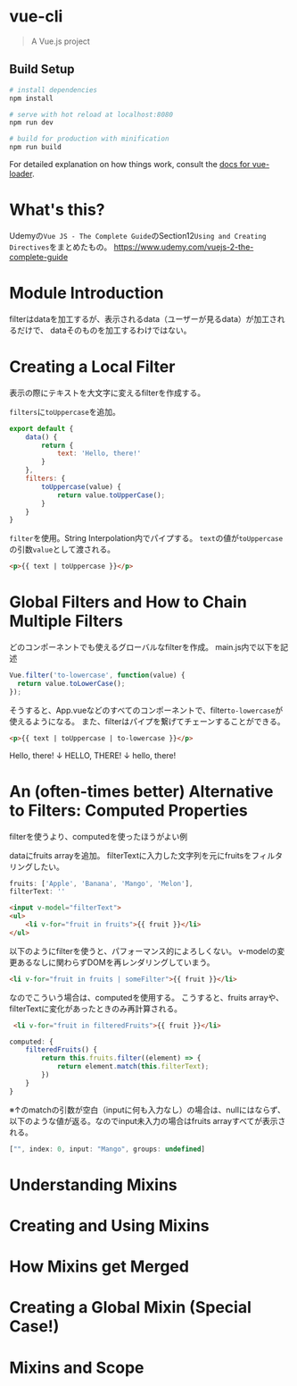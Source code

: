 # vue-cli

> A Vue.js project

## Build Setup

``` bash
# install dependencies
npm install

# serve with hot reload at localhost:8080
npm run dev

# build for production with minification
npm run build
```

For detailed explanation on how things work, consult the [docs for vue-loader](http://vuejs.github.io/vue-loader).

# What's this?

Udemyの`Vue JS - The Complete Guide`のSection12`Using and Creating Directives`をまとめたもの。
https://www.udemy.com/vuejs-2-the-complete-guide

# Module Introduction

filterはdataを加工するが、表示されるdata（ユーザーが見るdata）が加工されるだけで、
dataそのものを加工するわけではない。

# Creating a Local Filter

表示の際にテキストを大文字に変えるfilterを作成する。

`filters`に`toUppercase`を追加。

```javascript
export default {
    data() {
        return {
            text: 'Hello, there!'
        }
    },
    filters: {
        toUppercase(value) {
            return value.toUpperCase();
        }
    }
}
```

`filter`を使用。String Interpolation内でパイプする。
`text`の値が`toUppercase`の引数`value`として渡される。

```html
<p>{{ text | toUppercase }}</p>
```

# Global Filters and How to Chain Multiple Filters

どのコンポーネントでも使えるグローバルなfilterを作成。
main.js内で以下を記述

```javascript
Vue.filter('to-lowercase', function(value) {
  return value.toLowerCase();
});
```

そうすると、App.vueなどのすべてのコンポーネントで、filter`to-lowercase`が使えるようになる。
また、filterはパイプを繋げてチェーンすることができる。

```html
<p>{{ text | toUppercase | to-lowercase }}</p>
```

Hello, there!
↓
HELLO, THERE!
↓
hello, there!

# An (often-times better) Alternative to Filters: Computed Properties

filterを使うより、computedを使ったほうがよい例

dataにfruits arrayを追加。
filterTextに入力した文字列を元にfruitsをフィルタリングしたい。

```javascript
fruits: ['Apple', 'Banana', 'Mango', 'Melon'],
filterText: ''
```
```html
<input v-model="filterText">
<ul>
    <li v-for="fruit in fruits">{{ fruit }}</li>
</ul>
```

以下のようにfilterを使うと、パフォーマンス的によろしくない。
v-modelの変更あるなしに関わらずDOMを再レンダリングしていまう。

```html
<li v-for="fruit in fruits | someFilter">{{ fruit }}</li>
```

なのでこういう場合は、computedを使用する。
こうすると、fruits arrayや、filterTextに変化があったときのみ再計算される。

```html
 <li v-for="fruit in filteredFruits">{{ fruit }}</li>
```

```javascript
computed: {
    filteredFruits() {
        return this.fruits.filter((element) => {
            return element.match(this.filterText);
        })
    }
}
```

※↑のmatchの引数が空白（inputに何も入力なし）の場合は、nullにはならず、以下のような値が返る。なのでinput未入力の場合はfruits arrayすべてが表示される。

```javascript
["", index: 0, input: "Mango", groups: undefined]
```

# Understanding Mixins

# Creating and Using Mixins

# How Mixins get Merged

# Creating a Global Mixin (Special Case!)

# Mixins and Scope



